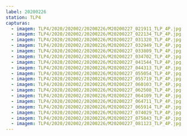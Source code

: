 ```yaml
---
label: 20200226
station: TLP4
capturas:
  - imagem: TLP4/2020/202002/20200226/M20200227_021911_TLP_4P.jpg
  - imagem: TLP4/2020/202002/20200226/M20200227_022134_TLP_4P.jpg
  - imagem: TLP4/2020/202002/20200226/M20200227_031320_TLP_4P.jpg
  - imagem: TLP4/2020/202002/20200226/M20200227_032949_TLP_4P.jpg
  - imagem: TLP4/2020/202002/20200226/M20200227_033809_TLP_4P.jpg
  - imagem: TLP4/2020/202002/20200226/M20200227_034702_TLP_4P.jpg
  - imagem: TLP4/2020/202002/20200226/M20200227_041544_TLP_4P.jpg
  - imagem: TLP4/2020/202002/20200226/M20200227_044313_TLP_4P.jpg
  - imagem: TLP4/2020/202002/20200226/M20200227_055054_TLP_4P.jpg
  - imagem: TLP4/2020/202002/20200226/M20200227_055719_TLP_4P.jpg
  - imagem: TLP4/2020/202002/20200226/M20200227_060103_TLP_4P.jpg
  - imagem: TLP4/2020/202002/20200226/M20200227_062508_TLP_4P.jpg
  - imagem: TLP4/2020/202002/20200226/M20200227_064109_TLP_4P.jpg
  - imagem: TLP4/2020/202002/20200226/M20200227_064711_TLP_4P.jpg
  - imagem: TLP4/2020/202002/20200226/M20200227_065914_TLP_4P.jpg
  - imagem: TLP4/2020/202002/20200226/M20200227_074029_TLP_4P.jpg
  - imagem: TLP4/2020/202002/20200226/M20200227_075843_TLP_4P.jpg
  - imagem: TLP4/2020/202002/20200226/M20200227_081123_TLP_4P.jpg
---
```

